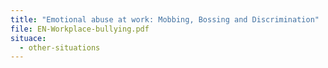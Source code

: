 ```yaml
---
title: "Emotional abuse at work: Mobbing, Bossing and Discrimination"
file: EN-Workplace-bullying.pdf
situace:
  - other-situations
---
```

